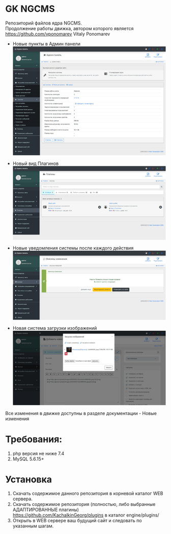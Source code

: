 GK NGCMS
==========

Репозиторий файлов ядра NGCMS.<br>
Продолжение работы движка, автором которого является https://github.com/vponomarev Vitaly Ponomarev
<br>
- Новые пункты в Админ панели
![](https://github.com/KachalkinGeorg/gkcms/blob/main/docs/images/history/adminpanel_1.jpg?raw=true)

- Новый вид Плагинов
![](https://github.com/KachalkinGeorg/gkcms/blob/main/docs/images/history/adminpanel_5.jpg?raw=true)

- Новые уведомления системы после каждого действия
![](https://github.com/KachalkinGeorg/gkcms/blob/main/docs/images/history/notif_2.jpg?raw=true)

- Новая система загрузки изображений
![](https://github.com/KachalkinGeorg/gkcms/blob/main/docs/images/history/public_3.0.jpg?raw=true)

Все изменения в движке доступны в разделе документации - Новые изменения

# Требования:
1. php версия не ниже 7.4
2. MySQL 5.6.15+

# Установка
1. Скачать содержимое данного репозитория в корневой каталог WEB сервера.
2. Скачать содержимое репозитория (полностью, либо выбранные АДАПТИРОВАННЫЕ плагины) https://github.com/KachalkinGeorg/plugins в каталог engine/plugins/
3. Открыть в WEB сервере ваш будущий сайт и следовать по указанным шагам.